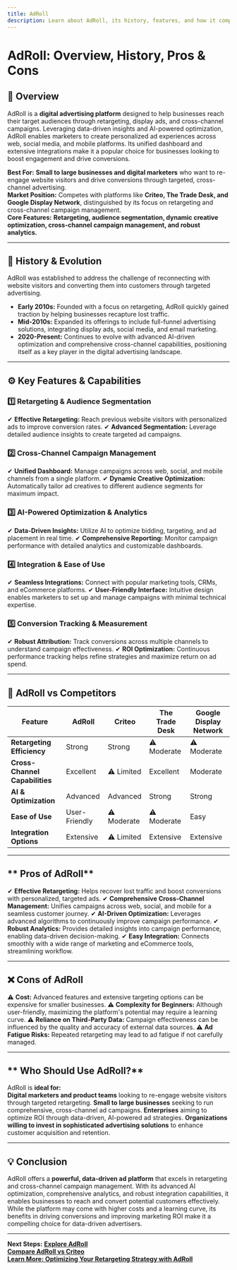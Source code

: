 ```yaml
---
title: AdRoll
description: Learn about AdRoll, its history, features, and how it compares to other digital advertising platforms.
---
```


# **AdRoll: Overview, History, Pros & Cons**

## **📌 Overview**  
AdRoll is a **digital advertising platform** designed to help businesses reach their target audiences through retargeting, display ads, and cross-channel campaigns. Leveraging data-driven insights and AI-powered optimization, AdRoll enables marketers to create personalized ad experiences across web, social media, and mobile platforms. Its unified dashboard and extensive integrations make it a popular choice for businesses looking to boost engagement and drive conversions.

 **Best For:** **Small to large businesses and digital marketers** who want to re-engage website visitors and drive conversions through targeted, cross-channel advertising.  
 **Market Position:** Competes with platforms like **Criteo, The Trade Desk, and Google Display Network**, distinguished by its focus on retargeting and cross-channel campaign management.  
 **Core Features:** **Retargeting, audience segmentation, dynamic creative optimization, cross-channel campaign management, and robust analytics.**

---

## **📜 History & Evolution**  
AdRoll was established to address the challenge of reconnecting with website visitors and converting them into customers through targeted advertising.

- **Early 2010s:** Founded with a focus on retargeting, AdRoll quickly gained traction by helping businesses recapture lost traffic.
- **Mid-2010s:** Expanded its offerings to include full-funnel advertising solutions, integrating display ads, social media, and email marketing.
- **2020-Present:** Continues to evolve with advanced AI-driven optimization and comprehensive cross-channel capabilities, positioning itself as a key player in the digital advertising landscape.

---

## **⚙️ Key Features & Capabilities**

### **1️⃣ Retargeting & Audience Segmentation**
✔ **Effective Retargeting:** Reach previous website visitors with personalized ads to improve conversion rates.
✔ **Advanced Segmentation:** Leverage detailed audience insights to create targeted ad campaigns.

### **2️⃣ Cross-Channel Campaign Management**
✔ **Unified Dashboard:** Manage campaigns across web, social, and mobile channels from a single platform.
✔ **Dynamic Creative Optimization:** Automatically tailor ad creatives to different audience segments for maximum impact.

### **3️⃣ AI-Powered Optimization & Analytics**
✔ **Data-Driven Insights:** Utilize AI to optimize bidding, targeting, and ad placement in real time.
✔ **Comprehensive Reporting:** Monitor campaign performance with detailed analytics and customizable dashboards.

### **4️⃣ Integration & Ease of Use**
✔ **Seamless Integrations:** Connect with popular marketing tools, CRMs, and eCommerce platforms.
✔ **User-Friendly Interface:** Intuitive design enables marketers to set up and manage campaigns with minimal technical expertise.

### **5️⃣ Conversion Tracking & Measurement**
✔ **Robust Attribution:** Track conversions across multiple channels to understand campaign effectiveness.
✔ **ROI Optimization:** Continuous performance tracking helps refine strategies and maximize return on ad spend.

---

## **🔄 AdRoll vs Competitors**

| Feature                    | AdRoll            | Criteo            | The Trade Desk    | Google Display Network |
|----------------------------|-------------------|-------------------|-------------------|------------------------|
| **Retargeting Efficiency** |  Strong         |  Strong         | ⚠ Moderate       | ⚠ Moderate            |
| **Cross-Channel Capabilities** |  Excellent  | ⚠ Limited        |  Excellent      |  Moderate            |
| **AI & Optimization**      |  Advanced       |  Advanced       |  Strong        |  Strong              |
| **Ease of Use**            |  User-Friendly  | ⚠ Moderate       | ⚠ Moderate       |  Easy                |
| **Integration Options**    |  Extensive      | ⚠ Limited        |  Extensive      |  Extensive           |

---

## ** Pros of AdRoll**
✔ **Effective Retargeting:** Helps recover lost traffic and boost conversions with personalized, targeted ads.
✔ **Comprehensive Cross-Channel Management:** Unifies campaigns across web, social, and mobile for a seamless customer journey.
✔ **AI-Driven Optimization:** Leverages advanced algorithms to continuously improve campaign performance.
✔ **Robust Analytics:** Provides detailed insights into campaign performance, enabling data-driven decision-making.
✔ **Easy Integration:** Connects smoothly with a wide range of marketing and eCommerce tools, streamlining workflow.

---

## **❌ Cons of AdRoll**
⚠ **Cost:** Advanced features and extensive targeting options can be expensive for smaller businesses.
⚠ **Complexity for Beginners:** Although user-friendly, maximizing the platform's potential may require a learning curve.
⚠ **Reliance on Third-Party Data:** Campaign effectiveness can be influenced by the quality and accuracy of external data sources.
⚠ **Ad Fatigue Risks:** Repeated retargeting may lead to ad fatigue if not carefully managed.

---

## ** Who Should Use AdRoll?**
AdRoll is **ideal for:**  
 **Digital marketers and product teams** looking to re-engage website visitors through targeted retargeting.
 **Small to large businesses** seeking to run comprehensive, cross-channel ad campaigns.
 **Enterprises** aiming to optimize ROI through data-driven, AI-powered ad strategies.
 **Organizations willing to invest in sophisticated advertising solutions** to enhance customer acquisition and retention.

---

## **💡 Conclusion**
AdRoll offers a **powerful, data-driven ad platform** that excels in retargeting and cross-channel campaign management. With its advanced AI optimization, comprehensive analytics, and robust integration capabilities, it enables businesses to reach and convert potential customers effectively. While the platform may come with higher costs and a learning curve, its benefits in driving conversions and improving marketing ROI make it a compelling choice for data-driven advertisers.

---

 **Next Steps:**
 **[Explore AdRoll](https://www.adroll.com/)**  
 **[Compare AdRoll vs Criteo](#)**  
 **[Learn More: Optimizing Your Retargeting Strategy with AdRoll](#)**
